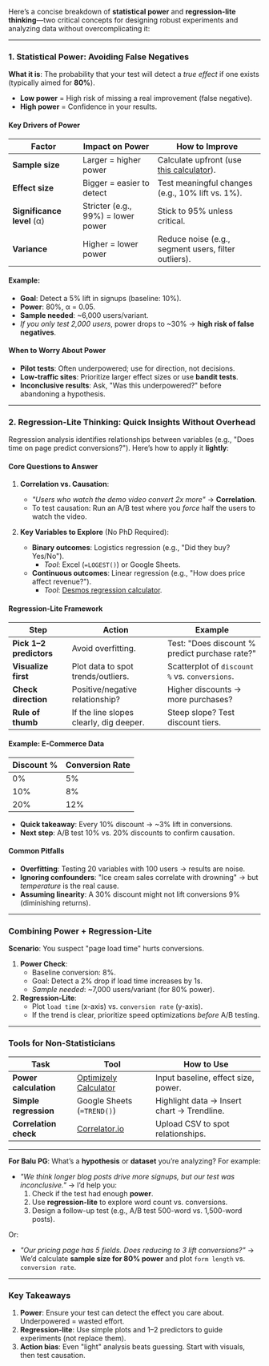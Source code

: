 Here’s a concise breakdown of **statistical power** and **regression-lite thinking**—two critical concepts for designing robust experiments and analyzing data without overcomplicating it:

---

### **1. Statistical Power: Avoiding False Negatives**
**What it is**: The probability that your test will detect a *true effect* if one exists (typically aimed for **80%**).
- **Low power** = High risk of missing a real improvement (false negative).
- **High power** = Confidence in your results.

#### **Key Drivers of Power**
| Factor               | Impact on Power          | How to Improve                          |
|----------------------|--------------------------|-----------------------------------------|
| **Sample size**      | Larger = higher power    | Calculate upfront (use [this calculator](https://www.optimizely.com/sample-size-calculator/)). |
| **Effect size**      | Bigger = easier to detect | Test meaningful changes (e.g., 10% lift vs. 1%). |
| **Significance level** (α) | Stricter (e.g., 99%) = lower power | Stick to 95% unless critical.           |
| **Variance**         | Higher = lower power     | Reduce noise (e.g., segment users, filter outliers). |

#### **Example**:
- **Goal**: Detect a 5% lift in signups (baseline: 10%).
- **Power**: 80%, α = 0.05.
- **Sample needed**: ~6,000 users/variant.
- *If you only test 2,000 users*, power drops to ~30% → **high risk of false negatives**.

#### **When to Worry About Power**
- **Pilot tests**: Often underpowered; use for direction, not decisions.
- **Low-traffic sites**: Prioritize larger effect sizes or use **bandit tests**.
- **Inconclusive results**: Ask, "Was this underpowered?" before abandoning a hypothesis.

---
### **2. Regression-Lite Thinking: Quick Insights Without Overhead**
Regression analysis identifies relationships between variables (e.g., "Does time on page predict conversions?"). Here’s how to apply it **lightly**:

#### **Core Questions to Answer**
1. **Correlation vs. Causation**:
   - *"Users who watch the demo video convert 2x more"* → **Correlation**.
   - To test causation: Run an A/B test where you *force* half the users to watch the video.

2. **Key Variables to Explore** (No PhD Required):
   - **Binary outcomes**: Logistics regression (e.g., "Did they buy? Yes/No").
     - *Tool*: Excel (`=LOGEST()`) or Google Sheets.
   - **Continuous outcomes**: Linear regression (e.g., "How does price affect revenue?").
     - *Tool*: [Desmos regression calculator](https://www.desmos.com/calculator).

#### **Regression-Lite Framework**
| Step               | Action                                  | Example                                  |
|--------------------|-----------------------------------------|------------------------------------------|
| **Pick 1–2 predictors** | Avoid overfitting.                     | Test: "Does discount % predict purchase rate?" |
| **Visualize first** | Plot data to spot trends/outliers.     | Scatterplot of `discount %` vs. `conversions`. |
| **Check direction** | Positive/negative relationship?         | Higher discounts → more purchases?       |
| **Rule of thumb**   | If the line slopes clearly, dig deeper. | Steep slope? Test discount tiers.        |

#### **Example: E-Commerce Data**


| Discount % | Conversion Rate |
|------------|-----------------|
| 0%         | 5%              |
| 10%        | 8%              |
| 20%        | 12%             |

- **Quick takeaway**: Every 10% discount → ~3% lift in conversions.
- **Next step**: A/B test 10% vs. 20% discounts to confirm causation.

#### **Common Pitfalls**
- **Overfitting**: Testing 20 variables with 100 users → results are noise.
- **Ignoring confounders**: "Ice cream sales correlate with drowning" → but *temperature* is the real cause.
- **Assuming linearity**: A 30% discount might not lift conversions 9% (diminishing returns).

---
### **Combining Power + Regression-Lite**
**Scenario**: You suspect "page load time" hurts conversions.
1. **Power Check**:
   - Baseline conversion: 8%.
   - Goal: Detect a 2% drop if load time increases by 1s.
   - *Sample needed*: ~7,000 users/variant (for 80% power).
2. **Regression-Lite**:
   - Plot `load time` (x-axis) vs. `conversion rate` (y-axis).
   - If the trend is clear, prioritize speed optimizations *before* A/B testing.

---
### **Tools for Non-Statisticians**
| Task                | Tool                          | How to Use                              |
|---------------------|-------------------------------|-----------------------------------------|
| **Power calculation** | [Optimizely Calculator](https://www.optimizely.com/sample-size-calculator/) | Input baseline, effect size, power.     |
| **Simple regression** | Google Sheets (`=TREND()`)   | Highlight data → Insert chart → Trendline. |
| **Correlation check** | [Correlator.io](https://correlator.io/) | Upload CSV to spot relationships.       |

---
**For Balu PG**:
What’s a **hypothesis** or **dataset** you’re analyzing? For example:
- *"We think longer blog posts drive more signups, but our test was inconclusive."*
  → I’d help you:
  1. Check if the test had enough **power**.
  2. Use **regression-lite** to explore word count vs. conversions.
  3. Design a follow-up test (e.g., A/B test 500-word vs. 1,500-word posts).

Or:
- *"Our pricing page has 5 fields. Does reducing to 3 lift conversions?"*
  → We’d calculate **sample size for 80% power** and plot `form length` vs. `conversion rate`.

---
### **Key Takeaways**
1. **Power**: Ensure your test can detect the effect you care about. Underpowered = wasted effort.
2. **Regression-lite**: Use simple plots and 1–2 predictors to guide experiments (not replace them).
3. **Action bias**: Even "light" analysis beats guessing. Start with visuals, then test causation.
